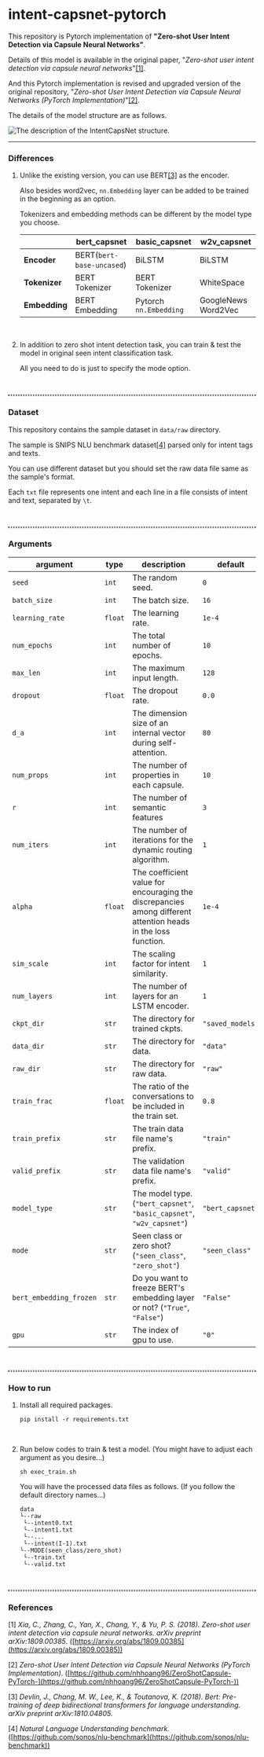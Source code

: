 # intent-capsnet-pytorch
This repository is Pytorch implementation of **"Zero-shot User Intent Detection via Capsule Neural Networks"**.

Details of this model is available in the original paper, "*Zero-shot user intent detection via capsule neural networks*"[[1]](#1).

And this Pytorch implementation is revised and upgraded version of the original repository, "*Zero-shot User Intent Detection via Capsule Neural Networks (PyTorch Implementation)*"[[2]](#2).

The details of the model structure are as follows.

<img src="https://user-images.githubusercontent.com/16731987/103389488-81ae0900-4b52-11eb-8220-299d873b5934.PNG" alt="The description of the IntentCapsNet structure."/>

<br/>

---

### Differences

1. Unlike the existing version, you can use BERT[[3]](#3) as the encoder. 

   Also besides word2vec, `nn.Embedding` layer can be added to be trained in the beginning as an option.

   Tokenizers and embedding methods can be different by the model type you choose.

   |               | **bert_capsnet**          | **basic_capsnet**      | **w2v_capsnet**     |
   | ------------- | ------------------------- | ---------------------- | ------------------- |
   | **Encoder**   | BERT(`bert-base-uncased`) | BiLSTM                 | BiLSTM              |
   | **Tokenizer** | BERT Tokenizer            | BERT Tokenizer         | WhiteSpace          |
   | **Embedding** | BERT Embedding            | Pytorch `nn.Embedding` | GoogleNews Word2Vec |

   <br/>

2. In addition to zero shot intent detection task, you can train & test the model in original seen intent classification task.

   All you need to do is just to specify the mode option.

<br/>

<hr style="background: transparent; border: 0.5px dashed;"/>

### Dataset

This repository contains the sample dataset in `data/raw` directory.

The sample is SNIPS NLU benchmark dataset[[4]](#4) parsed only for intent tags and texts.

You can use different dataset but you should set the raw data file same as the sample's format.

Each `txt` file represents one intent and each line in a file consists of intent and text, separated by `\t`.

<br/>

<hr style="background: transparent; border: 0.5px dashed;"/>

### Arguments

| argument                  | type    | description                                                  | default          |
| ------------------------- | ------- | ------------------------------------------------------------ | ---------------- |
| `seed`                  | `int`   | The random seed.                                             | `0`              |
| `batch_size`            | `int`   | The batch size.                                              | `16`             |
| `learning_rate`         | `float` | The learning rate.                                           | `1e-4`           |
| `num_epochs`            | `int`   | The total number of epochs.                                  | `10`             |
| `max_len`               | `int`   | The maximum input length.                                    | `128`            |
| `dropout`               | `float` | The dropout rate.                                            | `0.0`            |
| `d_a`                   | `int`   | The dimension size of an internal vector during self-attention. | `80`             |
| `num_props`             | `int`   | The number of properties in each capsule.                    | `10`             |
| `r`                     | `int`   | The number of semantic features                              | `3`              |
| `num_iters`             | `int`   | The number of iterations for the dynamic routing algorithm.  | `1`              |
| `alpha`                 | `float` | The coefficient value for encouraging the discrepancies among different attention heads in the loss function. | `1e-4`           |
| `sim_scale`             | `int`   | The scaling factor for intent similarity.                    | `1`              |
| `num_layers`            | `int`   | The number of layers for an LSTM encoder.                    | `1`              |
| `ckpt_dir`              | `str`   | The directory for trained ckpts.                             | `"saved_models"` |
| `data_dir`              | `str`   | The directory for data.                                      | `"data"`         |
| `raw_dir`               | `str`   | The directory for raw data.                                  | `"raw"`          |
| `train_frac`            | `float` | The ratio of the conversations to be included in the train set. | `0.8`            |
| `train_prefix`          | `str`   | The train data file name's prefix.                           | `"train"`        |
| `valid_prefix`          | `str`   | The validation data file name's prefix.                      | `"valid"`        |
| `model_type`            | `str`   | The model type. (`"bert_capsnet"`, `"basic_capsnet"`, `"w2v_capsnet"`) | `"bert_capsnet"` |
| `mode`                  | `str`   | Seen class or zero shot? (`"seen_class"`, `"zero_shot"`)     | `"seen_class"`   |
| `bert_embedding_frozen` | `str`   | Do you want to freeze BERT's embedding layer or not? (`"True"`, `"False"`) | `"False"`        |
| `gpu`                   | `str`   | The index of gpu to use.                                     | `"0"`            |

<br/>

<hr style="background: transparent; border: 0.5px dashed;"/>

### How to run

1. Install all required packages.

   ```shell
   pip install -r requirements.txt
   ```

   <br/>

2. Run below codes to train & test a model. (You might have to adjust each argument as you desire...)

   ```shell
   sh exec_train.sh
   ```

   You will have the processed data files as follows. (If you follow the default directory names...)

   ```
   data
   └--raw
   	└--intent0.txt
   	└--intent1.txt
   	└--...
   	└--intent(I-1).txt
   └--MODE(seen_class/zero_shot)
   	└--train.txt
   	└--valid.txt
   ```

   <br/>

<hr style="background: transparent; border: 0.5px dashed;"/>

### References

<a id="1">[1]</a> 
*Xia, C., Zhang, C., Yan, X., Chang, Y., & Yu, P. S. (2018). Zero-shot user intent detection via capsule neural networks. arXiv preprint arXiv:1809.00385*. ([https://arxiv.org/abs/1809.00385](https://arxiv.org/abs/1809.00385))

<a id="2">[2]</a> 
*Zero-shot User Intent Detection via Capsule Neural Networks (PyTorch Implementation)*. ([https://github.com/nhhoang96/ZeroShotCapsule-PyTorch-](https://github.com/nhhoang96/ZeroShotCapsule-PyTorch-))

<a id="3">[3]</a> 
*Devlin, J., Chang, M. W., Lee, K., & Toutanova, K. (2018). Bert: Pre-training of deep bidirectional transformers for language understanding. arXiv preprint arXiv:1810.04805.*

<a id="4">[4]</a> 
*Natural Language Understanding benchmark.* ([https://github.com/sonos/nlu-benchmark](https://github.com/sonos/nlu-benchmark))
